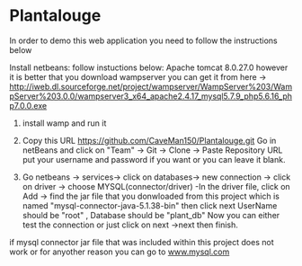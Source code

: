 # Plantalouge
In order to demo this web application you need to follow the instructions below


Install netbeans:
follow instuctions below:
Apache tomcat 8.0.27.0  however it is better that you download wampserver you can get it from here -> http://iweb.dl.sourceforge.net/project/wampserver/WampServer%203/WampServer%203.0.0/wampserver3_x64_apache2.4.17_mysql5.7.9_php5.6.16_php7.0.0.exe

1. install wamp and run it


2. Copy this URL https://github.com/CaveMan150/Plantalouge.git
Go in netBeans and click on "Team" -> Git -> Clone -> Paste Repository URL 
put your username and password if you want or you can leave it blank.

3.  Go netbeans -> services-> click on databases-> new connection -> click on driver -> choose MYSQL(connector/driver) 
 -In the driver file, click on Add -> find the jar file that you donwloaded from this project which is named "mysql-connector-java-5.1.38-bin" then click next UserName should be "root" , Database should be "plant_db"
 Now you can either test the connection or just click on next ->next then finish.




if mysql connector jar file that was included within this project does not work or for anyother reason you can go to www.mysql.com 








